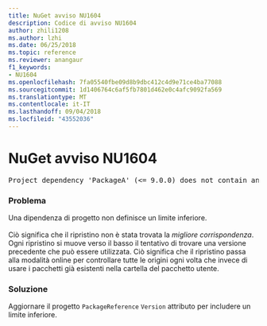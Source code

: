 ```yaml
---
title: NuGet avviso NU1604
description: Codice di avviso NU1604
author: zhili1208
ms.author: lzhi
ms.date: 06/25/2018
ms.topic: reference
ms.reviewer: anangaur
f1_keywords:
- NU1604
ms.openlocfilehash: 7fa05540fbe09d8b9dbc412c4d9e71ce4ba77088
ms.sourcegitcommit: 1d1406764c6af5fb7801d462e0c4afc9092fa569
ms.translationtype: MT
ms.contentlocale: it-IT
ms.lasthandoff: 09/04/2018
ms.locfileid: "43552036"
---
```

# <a name="nuget-warning-nu1604"></a>NuGet avviso NU1604

<pre>Project dependency 'PackageA' (&lt;= 9.0.0) does not contain an inclusive lower bound. Include a lower bound in the dependency version to ensure consistent restore results.</pre>

### <a name="issue"></a>Problema
Una dipendenza di progetto non definisce un limite inferiore.<br/><br/>Ciò significa che il ripristino non è stata trovata la *migliore corrispondenza*. Ogni ripristino si muove verso il basso il tentativo di trovare una versione precedente che può essere utilizzata. Ciò significa che il ripristino passa alla modalità online per controllare tutte le origini ogni volta che invece di usare i pacchetti già esistenti nella cartella del pacchetto utente.

### <a name="solution"></a>Soluzione
Aggiornare il progetto `PackageReference` `Version` attributo per includere un limite inferiore.
